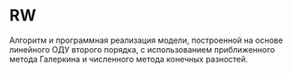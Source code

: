 # RW
Алгоритм и программная реализация модели, построенной на основе линейного ОДУ второго порядка, 
с использованием приближенного метода Галеркина и численного метода конечных разностей.
